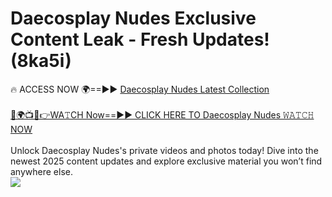 # Daecosplay Nudes Exclusive Content Leak - Fresh Updates! (8ka5i)

🔥 ACCESS NOW 🌍==►► <a href="https://tinyurl.com/2mz8nhtm" rel="nofollow">Daecosplay Nudes Latest Collection</a>
<br><br>
[🔴🌍📺📱👉WA𝚃CH Now==►► CLICK HERE TO Daecosplay Nudes 𝚆𝙰𝚃𝙲𝙷 NOW](https://tinyurl.com/2mz8nhtm)
<br><br>
Unlock Daecosplay Nudes's private videos and photos today! Dive into the newest 2025 content updates and explore exclusive material you won’t find anywhere else.
<br>
<a href="https://tinyurl.com/2mz8nhtm" rel="nofollow" data-target="animated-image.originalLink"><img src="https://camo.githubusercontent.com/8a4f000d20f83aca3bf7ec5f350d767afa0574a8a352519fd8cfa583a6f93a33/68747470733a2f2f692e696d6775722e636f6d2f644a486b345a712e676966" data-canonical-src="https://i.imgur.com/dJHk4Zq.gif" style="max-width: 100%; display: inline-block;" data-target="animated-image.originalImage"></a>
<br>
